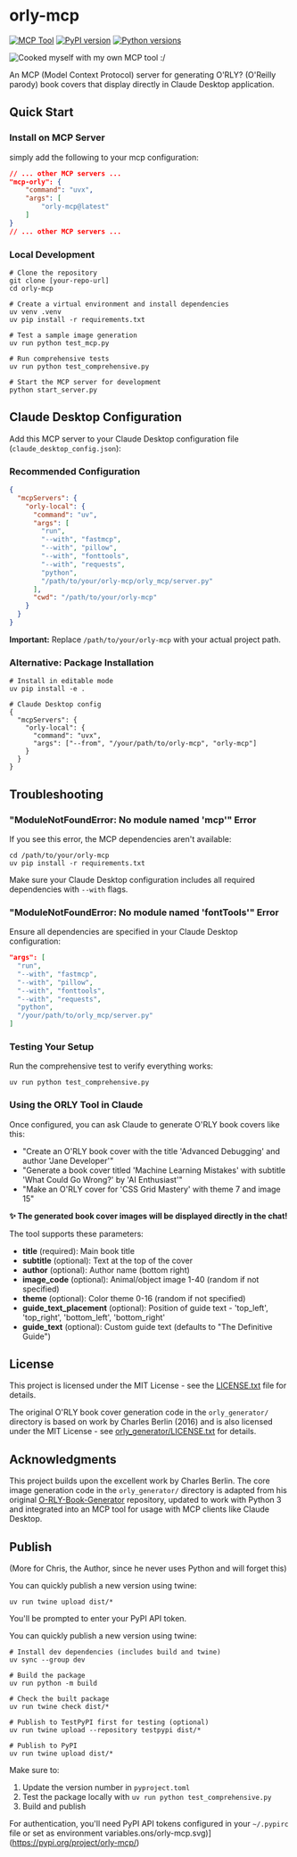 # orly-mcp

[![MCP Tool](https://img.shields.io/badge/MCP-Tool-yellow?labelColor=yellow)](https://modelcontextprotocol.io)
[![PyPI version](https://img.shields.io/pypi/v/orly-mcp.svg)](https://pypi.org/project/orly-mcp/)
[![Python versions](https://img.shields.io/pypi/pyversions/orly-mcp.svg)](https://pypi.org/project/orly-mcp/)

![Cooked myself with my own MCP tool :/](./demo.png)

An MCP (Model Context Protocol) server for generating O'RLY? (O'Reilly parody) book covers that display directly in Claude Desktop application.

## Quick Start

### Install on MCP Server

simply add the following to your mcp configuration:

```json
// ... other MCP servers ...
"mcp-orly": {
    "command": "uvx",
    "args": [
        "orly-mcp@latest"
    ]
}
// ... other MCP servers ...
```

### Local Development

```shell
# Clone the repository
git clone [your-repo-url]
cd orly-mcp

# Create a virtual environment and install dependencies
uv venv .venv
uv pip install -r requirements.txt

# Test a sample image generation
uv run python test_mcp.py

# Run comprehensive tests
uv run python test_comprehensive.py

# Start the MCP server for development
python start_server.py
```

## Claude Desktop Configuration

Add this MCP server to your Claude Desktop configuration file (`claude_desktop_config.json`):

### Recommended Configuration

```json
{
  "mcpServers": {
    "orly-local": {
      "command": "uv",
      "args": [
        "run",
        "--with", "fastmcp",
        "--with", "pillow",
        "--with", "fonttools",
        "--with", "requests",
        "python",
        "/path/to/your/orly-mcp/orly_mcp/server.py"
      ],
      "cwd": "/path/to/your/orly-mcp"
    }
  }
}
```

**Important:** Replace `/path/to/your/orly-mcp` with your actual project path.

### Alternative: Package Installation

```shell
# Install in editable mode
uv pip install -e .

# Claude Desktop config
{
  "mcpServers": {
    "orly-local": {
      "command": "uvx",
      "args": ["--from", "/your/path/to/orly-mcp", "orly-mcp"]
    }
  }
}
```

## Troubleshooting

### "ModuleNotFoundError: No module named 'mcp'" Error

If you see this error, the MCP dependencies aren't available:

```shell
cd /path/to/your/orly-mcp
uv pip install -r requirements.txt
```

Make sure your Claude Desktop configuration includes all required dependencies with `--with` flags.

### "ModuleNotFoundError: No module named 'fontTools'" Error

Ensure all dependencies are specified in your Claude Desktop configuration:

```json
"args": [
  "run",
  "--with", "fastmcp",
  "--with", "pillow",
  "--with", "fonttools", 
  "--with", "requests",
  "python",
  "/your/path/to/orly_mcp/server.py"
]
```

### Testing Your Setup

Run the comprehensive test to verify everything works:

```shell
uv run python test_comprehensive.py
```

### Using the ORLY Tool in Claude

Once configured, you can ask Claude to generate O'RLY book covers like this:

- "Create an O'RLY book cover with the title 'Advanced Debugging' and author 'Jane Developer'"
- "Generate a book cover titled 'Machine Learning Mistakes' with subtitle 'What Could Go Wrong?' by 'AI Enthusiast'"
- "Make an O'RLY cover for 'CSS Grid Mastery' with theme 7 and image 15"

**✨ The generated book cover images will be displayed directly in the chat!**

The tool supports these parameters:
- **title** (required): Main book title
- **subtitle** (optional): Text at the top of the cover
- **author** (optional): Author name (bottom right)
- **image_code** (optional): Animal/object image 1-40 (random if not specified)
- **theme** (optional): Color theme 0-16 (random if not specified)  
- **guide_text_placement** (optional): Position of guide text - 'top_left', 'top_right', 'bottom_left', 'bottom_right'
- **guide_text** (optional): Custom guide text (defaults to "The Definitive Guide")

## License

This project is licensed under the MIT License - see the [LICENSE.txt](LICENSE.txt) file for details.

The original O'RLY book cover generation code in the `orly_generator/` directory is based on work by Charles Berlin (2016) and is also licensed under the MIT License - see [orly_generator/LICENSE.txt](orly_generator/LICENSE.txt) for details.

## Acknowledgments

This project builds upon the excellent work by Charles Berlin. The core image generation code in the `orly_generator/` directory is adapted from his original [O-RLY-Book-Generator](https://github.com/charleshberlin/O-RLY-Book-Generator) repository, updated to work with Python 3 and integrated into an MCP tool for usage with MCP clients like Claude Desktop.

## Publish

(More for Chris, the Author, since he never uses Python and will forget this)

You can quickly publish a new version using twine:

```shell
uv run twine upload dist/*
````

You'll be prompted to enter your PyPI API token.


You can quickly publish a new version using twine:

```shell
# Install dev dependencies (includes build and twine)
uv sync --group dev

# Build the package
uv run python -m build

# Check the built package
uv run twine check dist/*

# Publish to TestPyPI first for testing (optional)
uv run twine upload --repository testpypi dist/*

# Publish to PyPI
uv run twine upload dist/*
```

Make sure to:
1. Update the version number in `pyproject.toml`
2. Test the package locally with `uv run python test_comprehensive.py`
3. Build and publish

For authentication, you'll need PyPI API tokens configured in your `~/.pypirc` file or set as environment variables.ons/orly-mcp.svg)](https://pypi.org/project/orly-mcp/)